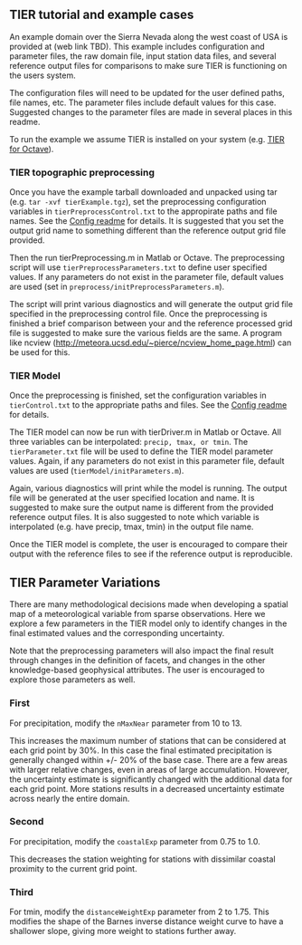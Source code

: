 ## TIER tutorial and example cases

An example domain over the Sierra Nevada along the west coast of USA is provided at (web link TBD).  This example includes configuration and parameter files, the raw domain file, input station data files, and several reference output files for comparisons to make sure TIER is functioning on the users system.

The configuration files will need to be updated for the user defined paths, file names, etc.  The parameter files include default values for this case.  Suggested changes to the parameter files are made in several places in this readme.

To run the example we assume TIER is installed on your system (e.g. [TIER for Octave](octaveInstallReadme.md)).  

### TIER topographic preprocessing

Once you have the example tarball downloaded and unpacked using tar (e.g. `tar -xvf tierExample.tgz`), set the preprocessing configuration variables in `tierPreprocessControl.txt` to the appropirate paths and file names. See the [Config readme](configReadme.md) for details.
It is suggested that you set the output grid name to something different than the reference output grid file provided.
 
Then the run tierPreprocessing.m in Matlab or Octave.  The preprocessing script will use `tierPreprocessParameters.txt` to define user specified values.  If any parameters do not exist in the parameter file, default values are used (set in `preprocess/initPreprocessParameters.m`).

The script will print various diagnostics and will generate the output grid file specified in the preprocessing control file.
Once the preprocessing is finished a brief comparison between your and the reference processed grid file is suggested to make sure the various fields are the same.  A program like ncview (http://meteora.ucsd.edu/~pierce/ncview_home_page.html) can be used for this.


### TIER Model

Once the preprocessing is finished, set the configuration variables in `tierControl.txt` to the appropriate paths and files.  See the [Config readme](configReadme.md) for details.

The TIER model can now be run with tierDriver.m in Matlab or Octave.  All three variables can be interpolated: `precip, tmax, or tmin`.
The `tierParameter.txt` file will be used to define the TIER model parameter values.  Again, if any parameters do not exist in this parameter file, default values are used (`tierModel/initParameters.m`).

Again, various diagnostics will print while the model is running.  The output file will be generated at the user specified location and name.  It is suggested to make sure the output name is different from the provided reference output files.
It is also suggested to note which variable is interpolated (e.g. have precip, tmax, tmin) in the output file name.

Once the TIER model is complete, the user is encouraged to compare their output with the reference files to see if the reference output is reproducible.


## TIER Parameter Variations

There are many methodological decisions made when developing a spatial map of a meteorological variable from sparse observations.  Here we explore a few parameters in the TIER model only to identify changes in the final estimated values and the corresponding uncertainty.

Note that the preprocessing parameters will also impact the final result through changes in the definition of facets, and changes in the other knowledge-based geophysical attributes.  The user is encouraged to explore those parameters as well.

### First
For precipitation, modify the `nMaxNear` parameter from 10 to 13.

This increases the maximum number of stations that can be considered at each grid point by 30%.  In this case the final estimated precipitation is generally changed within +/- 20% of the base case.  There are a few areas with larger relative changes, even in areas of large accumulation.
However, the uncertainty estimate is significantly changed with the additional data for each grid point.  More stations results in a decreased uncertainty estimate across nearly the entire domain.

### Second
For precipitation, modify the `coastalExp` parameter from 0.75 to 1.0.

This decreases the station weighting for stations with dissimilar coastal proximity to the current grid point.

### Third

For tmin, modify the `distanceWeightExp` parameter from 2 to 1.75.  This modifies the shape of the Barnes inverse distance weight curve to have a shallower slope, giving more weight to stations further away.

